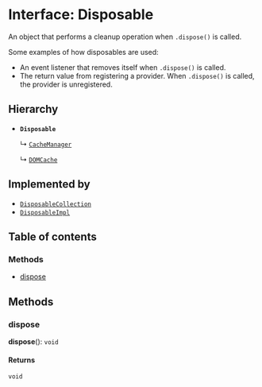 # Interface: Disposable

An object that performs a cleanup operation when `.dispose()` is called.

Some examples of how disposables are used:

* An event listener that removes itself when `.dispose()` is called.
* The return value from registering a provider. When `.dispose()` is called, the provider is unregistered.

## Hierarchy

* **`Disposable`**

  ↳ [`CacheManager`](/auto-docs/utils/interfaces/CacheManager.md)

  ↳ [`DOMCache`](/auto-docs/utils/interfaces/DOMCache.md)

## Implemented by

* [`DisposableCollection`](/auto-docs/utils/classes/DisposableCollection.md)
* [`DisposableImpl`](/auto-docs/utils/classes/DisposableImpl.md)

## Table of contents

### Methods

* [dispose](/auto-docs/utils/interfaces/Disposable-1.md#dispose)

## Methods

### dispose

**dispose**(): `void`

#### Returns

`void`
